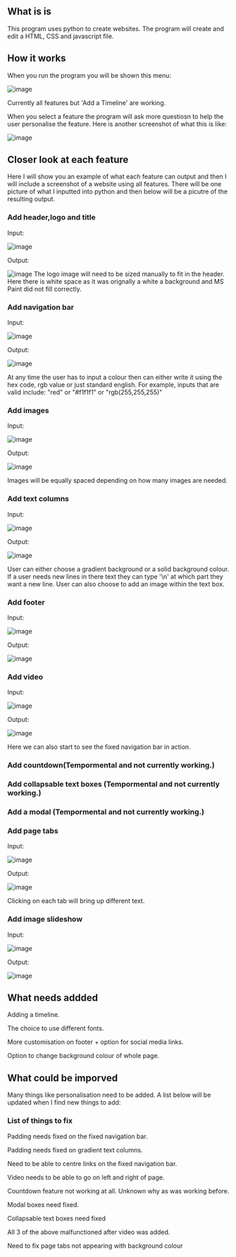 ## What is is
This program uses python to create websites. The program will create and edit a HTML, CSS and javascript file.

## How it works
When you run the program you will be shown this menu:

![image](https://user-images.githubusercontent.com/67561957/219952587-7bc7547d-8200-46c9-b530-4a388ca9a52f.png)

Currently all features but 'Add a Timeline' are working.

When you select a feature the program will ask more questiosn to help the user personalise the feature.
Here is another screenshot of what this is like:

![image](https://user-images.githubusercontent.com/67561957/219952692-d71b23a2-0152-4e21-b128-b64f9a45eb0f.png)



## Closer look at each feature
Here I will show you an example of what each feature can output and then I will include a screenshot of a website using all features. 
There will be one picture of what I inputted into python and then below will be a picutre of the resulting output.

### Add header,logo and title
Input: 

![image](https://user-images.githubusercontent.com/67561957/219953048-5f499ed3-cac1-4a09-964c-f7b13969585b.png)


Output: 

![image](https://user-images.githubusercontent.com/67561957/219953153-335a00bf-b579-4e4c-8d53-38bdfe1e8f92.png)
The logo image will need to be sized manually to fit in the header. Here there is white space as it was orignally a white a background and MS Paint did not fill correctly.
### Add navigation bar
Input:

![image](https://user-images.githubusercontent.com/67561957/219953291-79907a61-9914-40fe-b4bc-8df59a474f3d.png)


Output:

![image](https://user-images.githubusercontent.com/67561957/219953433-4ce38227-4912-43a0-9244-6c097ac1426a.png)


At any time the user has to input a colour then can either write it using the hex code, rgb value or just standard english. For example, inputs that are valid include: "red" or "#f1f1f1" or "rgb(255,255,255)"
### Add images
Input:

![image](https://user-images.githubusercontent.com/67561957/219953503-c108ece7-8f8a-4fce-8316-e8d7116a8083.png)


Output:

![image](https://user-images.githubusercontent.com/67561957/219953542-af965903-bad0-4c52-add7-0b7ddb023c23.png)

Images will be equally spaced depending on how many images are needed.
### Add text columns
Input:

![image](https://user-images.githubusercontent.com/67561957/219953894-0954d145-53cf-4de2-aa46-376dac9045ee.png)


Output:

![image](https://user-images.githubusercontent.com/67561957/219953936-6907ee14-8a15-4c1a-b3ff-8c0bcc0175a5.png)

User can either choose a gradient background or a solid background colour. 
If a user needs new lines in there text they can type '\n' at which part they want a new line.
User can also choose to add an image within the text box.

### Add footer
Input:

![image](https://user-images.githubusercontent.com/67561957/219954228-814a8025-191a-4a69-b9c7-c538d886ee7e.png)

Output:

![image](https://user-images.githubusercontent.com/67561957/219954287-533ed498-2e2b-4894-885f-685577d3b6d3.png)


### Add video
Input:

![image](https://user-images.githubusercontent.com/67561957/219954397-6bb0ca88-958e-4679-9e70-5e5a313d1678.png)

Output:

![image](https://user-images.githubusercontent.com/67561957/219954488-2c0d7cc0-344c-4fb6-8406-ca6552b0bc82.png)

Here we can also start to see the fixed navigation bar in action.

### Add countdown(Tempormental and not currently working.)
### Add collapsable text boxes (Tempormental and not currently working.)
### Add a modal (Tempormental and not currently working.)

### Add page tabs
Input:

![image](https://user-images.githubusercontent.com/67561957/219954730-29162f06-e183-4177-9e3a-3ae3b5d16c94.png)


Output:

![image](https://user-images.githubusercontent.com/67561957/219954864-96815f45-108d-4c4f-82bb-b98ac25ca12c.png)

Clicking on each tab will bring up different text.

### Add image slideshow
Input:

![image](https://user-images.githubusercontent.com/67561957/219954637-59c0e993-beb1-4b3a-a557-17bec7c41cef.png)

Output:

![image](https://user-images.githubusercontent.com/67561957/219954655-a469097d-6f90-4e5c-9b2a-99ba88a50223.png)


## What needs addded
Adding a timeline.

The choice to use different fonts.

More customisation on footer + option for social media links.

Option to change background colour of whole page.

## What could be imporved
Many things like personalisation need to be added. A list below will be updated when I find new things to add:
### List of things to fix
Padding needs fixed on the fixed navigation bar.

Padding needs fixed on gradient text columns.

Need to be able to centre links on the fixed navigation bar.

Video needs to be able to go on left and right of page.

Countdown feature not working at all. Unknown why as was working before.

Modal boxes need fixed.

Collapsable text boxes need fixed

All 3 of the above malfunctioned after video was added.

Need to fix page tabs not appearing with background colour
